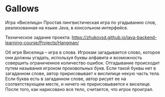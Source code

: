 # Gallows
Игра «Виселица»
Простая лингвистическая игра по угадыванию слов, реализованная на языке Java, в консольном интерфейсе. 

Техническое задание проекта: https://zhukovsd.github.io/java-backend-learning-course/Projects/Hangman/

Об игре
Виселица – игра в слова. Игрокам загадывается слово, которое они должны угадать, используя буквы алфавита и возможность совершить ограниченное количество ошибок.
Отгадывание происходит путем называния игроком произвольных букв. Если такой буквы нет в загаданном слове, автор пририсовывает к вислилице некую часть тела.
Если буква есть в загаданном слове, автор рисует ее на соответствующем месте, и ничего не пририсовывается к виселице. 
После того, как нарисовано все тело, считается, что игрок проиграл.
